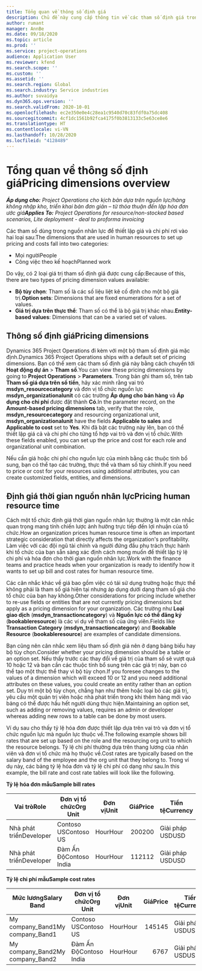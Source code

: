 ```yaml
---
title: Tổng quan về thông số định giá
description: Chủ đề này cung cấp thông tin về các tham số định giá trong Dynamics 365 Project Operations.
author: rumant
manager: AnnBe
ms.date: 09/18/2020
ms.topic: article
ms.prod: ''
ms.service: project-operations
audience: Application User
ms.reviewer: kfend
ms.search.scope: ''
ms.custom: ''
ms.assetid: ''
ms.search.region: Global
ms.search.industry: Service industries
ms.author: suvaidya
ms.dyn365.ops.version: ''
ms.search.validFrom: 2020-10-01
ms.openlocfilehash: ec2e350e0e4c28ea1c9540d70c83fdf0a75dc408
ms.sourcegitcommit: 4cf1dc1561b92fca4175f0b3813133c5e63ce8e6
ms.translationtype: HT
ms.contentlocale: vi-VN
ms.lasthandoff: 10/28/2020
ms.locfileid: "4128489"
---
```

# <a name="pricing-dimensions-overview"></a><span data-ttu-id="d5e41-103">Tổng quan về thông số định giá</span><span class="sxs-lookup"><span data-stu-id="d5e41-103">Pricing dimensions overview</span></span>

<span data-ttu-id="d5e41-104">_**Áp dụng cho:** Project Operations cho kịch bản dựa trên nguồn lực/hàng không nhập kho, triển khai bản đơn giản – từ thỏa thuận đến lập hóa đơn ước giá_</span><span class="sxs-lookup"><span data-stu-id="d5e41-104">_**Applies To:** Project Operations for resource/non-stocked based scenarios, Lite deployment - deal to proforma invoicing_</span></span>

<span data-ttu-id="d5e41-105">Các tham số dùng trong nguồn nhân lực để thiết lập giá và chi phí rơi vào hai loại sau:</span><span class="sxs-lookup"><span data-stu-id="d5e41-105">The dimensions that are used in human resources to set up pricing and costs fall into two categories:</span></span>

- <span data-ttu-id="d5e41-106">Mọi người</span><span class="sxs-lookup"><span data-stu-id="d5e41-106">People</span></span>
- <span data-ttu-id="d5e41-107">Công việc theo kế hoạch</span><span class="sxs-lookup"><span data-stu-id="d5e41-107">Planned work</span></span>

<span data-ttu-id="d5e41-108">Do vậy, có 2 loại giá trị tham số định giá được cung cấp:</span><span class="sxs-lookup"><span data-stu-id="d5e41-108">Because of this, there are two types of pricing dimension values available:</span></span>

- <span data-ttu-id="d5e41-109">**Bộ tùy chọn**: Tham số là các số liệu liệt kê cố định cho một bộ giá trị.</span><span class="sxs-lookup"><span data-stu-id="d5e41-109">**Option sets**: Dimensions that are fixed enumerations for a set of values.</span></span>
- <span data-ttu-id="d5e41-110">**Giá trị dựa trên thực thể**: Tham số có thể là bộ giá trị khác nhau.</span><span class="sxs-lookup"><span data-stu-id="d5e41-110">**Entity-based values**: Dimensions that can be a varied set of values.</span></span>

## <a name="pricing-dimensions"></a><span data-ttu-id="d5e41-111">Thông số định giá</span><span class="sxs-lookup"><span data-stu-id="d5e41-111">Pricing dimensions</span></span>

<span data-ttu-id="d5e41-112">Dynamics 365 Project Operations đi kèm với một bộ tham số định giá mặc định.</span><span class="sxs-lookup"><span data-stu-id="d5e41-112">Dynamics 365 Project Operations ships with a default set of pricing dimensions.</span></span> <span data-ttu-id="d5e41-113">Bạn có thể xem các tham số định giá này bằng cách chuyển tới **Hoạt động dự án** > **Tham số**.</span><span class="sxs-lookup"><span data-stu-id="d5e41-113">You can view these pricing dimensions by going to **Project Operations** > **Parameters**.</span></span> <span data-ttu-id="d5e41-114">Trong bản ghi tham số, trên tab **Tham số giá dựa trên số tiền**, hãy xác minh rằng vai trò **msdyn_resourcecategory** và đơn vị tổ chức nguồn lực **msdyn_organizationalunit** có các trường **Áp dụng cho bán hàng** và **Áp dụng cho chi phí** được đặt thành **Có**.</span><span class="sxs-lookup"><span data-stu-id="d5e41-114">In the parameter record, on the **Amount-based pricing dimensions** tab, verify that the role, **msdyn_resourcecategory** and resourcing organizational unit, **msdyn_organizationalunit** have the fields **Applicable to sales** and **Applicable to cost** set to **Yes**.</span></span> <span data-ttu-id="d5e41-115">Khi đã bật các trường này lên, bạn có thể thiết lập giá cả và chi phí cho từng tổ hợp vai trò và đơn vị tổ chức.</span><span class="sxs-lookup"><span data-stu-id="d5e41-115">With these fields enabled, you can set up the price and cost for each role and organizational unit combination.</span></span>

<span data-ttu-id="d5e41-116">Nếu cần giá hoặc chi phí cho nguồn lực của mình bằng các thuộc tính bổ sung, bạn có thể tạo các trường, thực thể và tham số tùy chỉnh.</span><span class="sxs-lookup"><span data-stu-id="d5e41-116">If you need to price or cost for your resources using additional attributes, you can create customized fields, entities, and dimensions.</span></span>

## <a name="pricing-human-resource-time"></a><span data-ttu-id="d5e41-117">Định giá thời gian nguồn nhân lực</span><span class="sxs-lookup"><span data-stu-id="d5e41-117">Pricing human resource time</span></span>
<span data-ttu-id="d5e41-118">Cách một tổ chức định giá thời gian nguồn nhân lực thường là một cân nhắc quan trọng mang tính chiến lược ảnh hưởng trực tiếp đến lợi nhuận của tổ chức.</span><span class="sxs-lookup"><span data-stu-id="d5e41-118">How an organization prices human resource time is often an important strategic consideration that directly affects the organization's profitability.</span></span> <span data-ttu-id="d5e41-119">Làm việc với các đội ngũ tài chính và người đứng đầu phụ trách thực hành khi tổ chức của bạn sẵn sàng xác định cách mong muốn để thiết lập tỷ lệ chi phí và hóa đơn cho thời gian nguồn nhân lực.</span><span class="sxs-lookup"><span data-stu-id="d5e41-119">Work with the finance teams and practice heads when your organization is ready to identify how it wants to set up bill and cost rates for human resource time.</span></span>

<span data-ttu-id="d5e41-120">Các cân nhắc khác về giá bao gồm việc có tái sử dụng trường hoặc thực thể không phải là tham số giá hiện tại nhưng áp dụng dưới dạng tham số giá cho tổ chức của bạn hay không.</span><span class="sxs-lookup"><span data-stu-id="d5e41-120">Other considerations for pricing include whether to re-use fields or entities that are not currently pricing dimensions but apply as a pricing dimension for your organization.</span></span> <span data-ttu-id="d5e41-121">Các trường như **Loại giao dịch** (**msdyn_transactioncategory**) và **Nguồn lực có thể đăng ký** (**bookableresource**) là các ví dụ về tham số của ứng viên.</span><span class="sxs-lookup"><span data-stu-id="d5e41-121">Fields like **Transaction Category** (**msdyn_transactioncategory**) and **Bookable Resource** (**bookableresource**) are examples of candidate dimensions.</span></span> 

<span data-ttu-id="d5e41-122">Bạn cũng nên cân nhắc xem liệu tham số định giá nên ở dạng bảng biểu hay bộ tùy chọn.</span><span class="sxs-lookup"><span data-stu-id="d5e41-122">Consider whether your pricing dimension should be a table or an option set.</span></span> <span data-ttu-id="d5e41-123">Nếu thấy trước các thay đổi về giá trị của tham số sẽ vượt quá 10 hoặc 12 và bạn cần các thuộc tính bổ sung trên các giá trị này, bạn có thể tạo một thực thể thay vì bộ tùy chọn.</span><span class="sxs-lookup"><span data-stu-id="d5e41-123">If you foresee changes to the values of a dimension which will exceed 10 or 12 and you need additional attributes on these values, you could create an entity rather than an option set.</span></span> <span data-ttu-id="d5e41-124">Duy trì một bộ tùy chọn, chẳng hạn như thêm hoặc loại bỏ các giá trị, yêu cầu một quản trị viên hoặc nhà phát triển trong khi thêm hàng mới vào bảng có thể được hầu hết người dùng thực hiện.</span><span class="sxs-lookup"><span data-stu-id="d5e41-124">Maintaining an option set, such as adding or removing values, requires an admin or developer whereas adding new rows to a table can be done by most users.</span></span>

<span data-ttu-id="d5e41-125">Ví dụ sau cho thấy tỷ lệ hóa đơn được thiết lập dựa trên vai trò và đơn vị tổ chức nguồn lực mà nguồn lực thuộc về.</span><span class="sxs-lookup"><span data-stu-id="d5e41-125">The following example shows bill rates that are set up based on the role and the resourcing org unit to which the resource belongs.</span></span> <span data-ttu-id="d5e41-126">Tỷ lệ chi phí thường dựa trên thang lương của nhân viên và đơn vị tổ chức mà họ thuộc về.</span><span class="sxs-lookup"><span data-stu-id="d5e41-126">Cost rates are typically based on the salary band of the employee and the org unit that they belong to.</span></span> <span data-ttu-id="d5e41-127">Trong ví dụ này, các bảng tỷ lệ hóa đơn và tỷ lệ chi phí có dạng như sau.</span><span class="sxs-lookup"><span data-stu-id="d5e41-127">In this example, the bill rate and cost rate tables will look like the following.</span></span>

<span data-ttu-id="d5e41-128">**Tỷ lệ hóa đơn mẫu**</span><span class="sxs-lookup"><span data-stu-id="d5e41-128">**Sample bill rates**</span></span>

| <span data-ttu-id="d5e41-129">Vai trò</span><span class="sxs-lookup"><span data-stu-id="d5e41-129">Role</span></span>        | <span data-ttu-id="d5e41-130">Đơn vị tổ chức</span><span class="sxs-lookup"><span data-stu-id="d5e41-130">Org Unit</span></span>    |<span data-ttu-id="d5e41-131">Đơn vị</span><span class="sxs-lookup"><span data-stu-id="d5e41-131">Unit</span></span>      |<span data-ttu-id="d5e41-132">Giá</span><span class="sxs-lookup"><span data-stu-id="d5e41-132">Price</span></span>      |<span data-ttu-id="d5e41-133">Tiền tệ</span><span class="sxs-lookup"><span data-stu-id="d5e41-133">Currency</span></span>  |
| ------------|-------------|----------|----------:|----------|
| <span data-ttu-id="d5e41-134">Nhà phát triển</span><span class="sxs-lookup"><span data-stu-id="d5e41-134">Developer</span></span>   | <span data-ttu-id="d5e41-135">Contoso US</span><span class="sxs-lookup"><span data-stu-id="d5e41-135">Contoso US</span></span>  |<span data-ttu-id="d5e41-136">Hour</span><span class="sxs-lookup"><span data-stu-id="d5e41-136">Hour</span></span> | <span data-ttu-id="d5e41-137">200</span><span class="sxs-lookup"><span data-stu-id="d5e41-137">200</span></span>|<span data-ttu-id="d5e41-138">Giải pháp USD</span><span class="sxs-lookup"><span data-stu-id="d5e41-138">USD</span></span>     |
| <span data-ttu-id="d5e41-139">Nhà phát triển</span><span class="sxs-lookup"><span data-stu-id="d5e41-139">Developer</span></span>   | <span data-ttu-id="d5e41-140">Đàm Ấn Độ</span><span class="sxs-lookup"><span data-stu-id="d5e41-140">Contoso India</span></span> |<span data-ttu-id="d5e41-141">Hour</span><span class="sxs-lookup"><span data-stu-id="d5e41-141">Hour</span></span>|   <span data-ttu-id="d5e41-142">112</span><span class="sxs-lookup"><span data-stu-id="d5e41-142">112</span></span>|<span data-ttu-id="d5e41-143">Giải pháp USD</span><span class="sxs-lookup"><span data-stu-id="d5e41-143">USD</span></span>     |


<span data-ttu-id="d5e41-144">**Tỷ lệ chi phí mẫu**</span><span class="sxs-lookup"><span data-stu-id="d5e41-144">**Sample cost rates**</span></span>

| <span data-ttu-id="d5e41-145">Mức lương</span><span class="sxs-lookup"><span data-stu-id="d5e41-145">Salary Band</span></span>     | <span data-ttu-id="d5e41-146">Đơn vị tổ chức</span><span class="sxs-lookup"><span data-stu-id="d5e41-146">Org Unit</span></span>    |<span data-ttu-id="d5e41-147">Đơn vị</span><span class="sxs-lookup"><span data-stu-id="d5e41-147">Unit</span></span>      |<span data-ttu-id="d5e41-148">Giá</span><span class="sxs-lookup"><span data-stu-id="d5e41-148">Price</span></span>      |<span data-ttu-id="d5e41-149">Tiền tệ</span><span class="sxs-lookup"><span data-stu-id="d5e41-149">Currency</span></span>  |
| ----------------|-------------|----------|----------:|----------|
| <span data-ttu-id="d5e41-150">My company_Band1</span><span class="sxs-lookup"><span data-stu-id="d5e41-150">My company_Band1</span></span> | <span data-ttu-id="d5e41-151">Contoso US</span><span class="sxs-lookup"><span data-stu-id="d5e41-151">Contoso US</span></span>  |<span data-ttu-id="d5e41-152">Hour</span><span class="sxs-lookup"><span data-stu-id="d5e41-152">Hour</span></span> | <span data-ttu-id="d5e41-153">145</span><span class="sxs-lookup"><span data-stu-id="d5e41-153">145</span></span>|<span data-ttu-id="d5e41-154">Giải pháp USD</span><span class="sxs-lookup"><span data-stu-id="d5e41-154">USD</span></span>     |
| <span data-ttu-id="d5e41-155">My company_Band2</span><span class="sxs-lookup"><span data-stu-id="d5e41-155">My company_Band2</span></span> | <span data-ttu-id="d5e41-156">Đàm Ấn Độ</span><span class="sxs-lookup"><span data-stu-id="d5e41-156">Contoso India</span></span> |<span data-ttu-id="d5e41-157">Hour</span><span class="sxs-lookup"><span data-stu-id="d5e41-157">Hour</span></span>|   <span data-ttu-id="d5e41-158">67</span><span class="sxs-lookup"><span data-stu-id="d5e41-158">67</span></span>|<span data-ttu-id="d5e41-159">Giải pháp USD</span><span class="sxs-lookup"><span data-stu-id="d5e41-159">USD</span></span>     |
